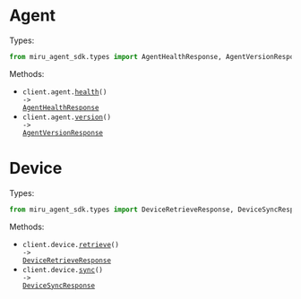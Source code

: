 # Agent

Types:

```python
from miru_agent_sdk.types import AgentHealthResponse, AgentVersionResponse
```

Methods:

- <code title="get /health">client.agent.<a href="./src/miru_agent_sdk/resources/agent.py">health</a>() -> <a href="./src/miru_agent_sdk/types/agent_health_response.py">AgentHealthResponse</a></code>
- <code title="get /version">client.agent.<a href="./src/miru_agent_sdk/resources/agent.py">version</a>() -> <a href="./src/miru_agent_sdk/types/agent_version_response.py">AgentVersionResponse</a></code>

# Device

Types:

```python
from miru_agent_sdk.types import DeviceRetrieveResponse, DeviceSyncResponse
```

Methods:

- <code title="get /device">client.device.<a href="./src/miru_agent_sdk/resources/device.py">retrieve</a>() -> <a href="./src/miru_agent_sdk/types/device_retrieve_response.py">DeviceRetrieveResponse</a></code>
- <code title="post /device/sync">client.device.<a href="./src/miru_agent_sdk/resources/device.py">sync</a>() -> <a href="./src/miru_agent_sdk/types/device_sync_response.py">DeviceSyncResponse</a></code>
